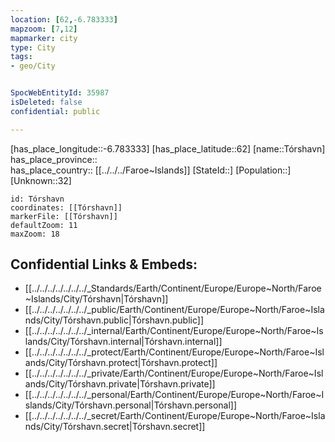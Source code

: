 ```yaml
---
location: [62,-6.783333] 
mapzoom: [7,12] 
mapmarker: city 
type: City
tags:
- geo/City


SpocWebEntityId: 35987
isDeleted: false
confidential: public

---
```

[has_place_longitude::-6.783333] 
[has_place_latitude::62] 
[name::Tórshavn] 
has_place_province::  
has_place_country:: [[../../../Faroe~Islands]] 
[StateId::] 
[Population::] 
[Unknown::32] 


```leaflet
id: Tórshavn
coordinates: [[Tórshavn]] 
markerFile: [[Tórshavn]] 
defaultZoom: 11 
maxZoom: 18
```


## Confidential Links & Embeds: 
- [[../../../../../../../_Standards/Earth/Continent/Europe/Europe~North/Faroe~Islands/City/Tórshavn|Tórshavn]] 
- [[../../../../../../../_public/Earth/Continent/Europe/Europe~North/Faroe~Islands/City/Tórshavn.public|Tórshavn.public]] 
- [[../../../../../../../_internal/Earth/Continent/Europe/Europe~North/Faroe~Islands/City/Tórshavn.internal|Tórshavn.internal]] 
- [[../../../../../../../_protect/Earth/Continent/Europe/Europe~North/Faroe~Islands/City/Tórshavn.protect|Tórshavn.protect]] 
- [[../../../../../../../_private/Earth/Continent/Europe/Europe~North/Faroe~Islands/City/Tórshavn.private|Tórshavn.private]] 
- [[../../../../../../../_personal/Earth/Continent/Europe/Europe~North/Faroe~Islands/City/Tórshavn.personal|Tórshavn.personal]] 
- [[../../../../../../../_secret/Earth/Continent/Europe/Europe~North/Faroe~Islands/City/Tórshavn.secret|Tórshavn.secret]] 
